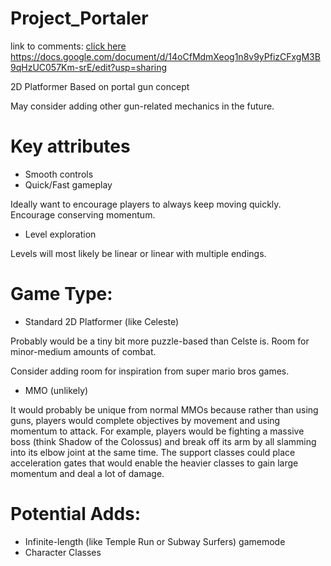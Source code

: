 # Project_Portaler

link to comments: 
[click here](https://docs.google.com/document/d/14oCfMdmXeog1n8v9yPfizCFxgM3B9qHzUC057Km-srE/edit?usp=sharing)
https://docs.google.com/document/d/14oCfMdmXeog1n8v9yPfizCFxgM3B9qHzUC057Km-srE/edit?usp=sharing

2D Platformer Based on portal gun concept

May consider adding other gun-related mechanics in the future.

# Key attributes
* Smooth controls
* Quick/Fast gameplay

Ideally want to encourage players to always keep moving quickly. Encourage conserving momentum.
* Level exploration

Levels will most likely be linear or linear with multiple endings.

# Game Type:
* Standard 2D Platformer (like Celeste)

Probably would be a tiny bit more puzzle-based than Celste is. Room for minor-medium amounts of combat.

Consider adding room for inspiration from super mario bros games.

* MMO (unlikely)

It would probably be unique from normal MMOs because rather than using guns, players would complete objectives by movement and using momentum to attack. For example, players would be fighting a massive boss (think Shadow of the Colossus) and break off its arm by all slamming into its elbow joint at the same time. The support classes could place acceleration gates that would enable the heavier classes to gain large momentum and deal a lot of damage.

# Potential Adds:
* Infinite-length (like Temple Run or Subway Surfers) gamemode
* Character Classes

